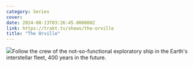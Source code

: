 ```yaml
---
category: Series
cover: 
date: 2024-08-13T03:26:45.000000Z
link: https://trakt.tv/shows/the-orville
title: "The Orville"
---
```


![](https://walter-r2.trakt.tv/images/shows/000/119/017/fanarts/thumb/7856f37453.jpg)Follow the crew of the not-so-functional exploratory ship in the Earth's interstellar fleet, 400 years in the future.
